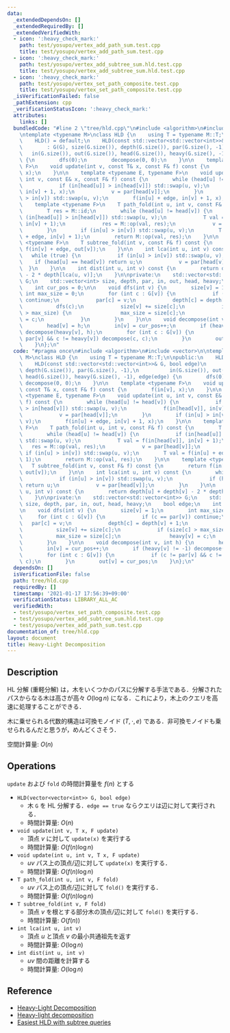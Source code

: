 ```yaml
---
data:
  _extendedDependsOn: []
  _extendedRequiredBy: []
  _extendedVerifiedWith:
  - icon: ':heavy_check_mark:'
    path: test/yosupo/vertex_add_path_sum.test.cpp
    title: test/yosupo/vertex_add_path_sum.test.cpp
  - icon: ':heavy_check_mark:'
    path: test/yosupo/vertex_add_subtree_sum.hld.test.cpp
    title: test/yosupo/vertex_add_subtree_sum.hld.test.cpp
  - icon: ':heavy_check_mark:'
    path: test/yosupo/vertex_set_path_composite.test.cpp
    title: test/yosupo/vertex_set_path_composite.test.cpp
  _isVerificationFailed: false
  _pathExtension: cpp
  _verificationStatusIcon: ':heavy_check_mark:'
  attributes:
    links: []
  bundledCode: "#line 2 \"tree/hld.cpp\"\n#include <algorithm>\n#include <vector>\n\
    \ntemplate <typename M>\nclass HLD {\n    using T = typename M::T;\n\npublic:\n\
    \    HLD() = default;\n    HLD(const std::vector<std::vector<int>>& G, bool edge)\n\
    \        : G(G), size(G.size()), depth(G.size()), par(G.size(), -1),\n       \
    \   in(G.size()), out(G.size()), head(G.size()), heavy(G.size(), -1), edge(edge)\
    \ {\n        dfs(0);\n        decompose(0, 0);\n    }\n\n    template <typename\
    \ F>\n    void update(int v, const T& x, const F& f) const {\n        f(in[v],\
    \ x);\n    }\n\n    template <typename E, typename F>\n    void update(int u,\
    \ int v, const E& x, const F& f) const {\n        while (head[u] != head[v]) {\n\
    \            if (in[head[u]] > in[head[v]]) std::swap(u, v);\n            f(in[head[v]],\
    \ in[v] + 1, x);\n            v = par[head[v]];\n        }\n        if (in[u]\
    \ > in[v]) std::swap(u, v);\n        f(in[u] + edge, in[v] + 1, x);\n    }\n\n\
    \    template <typename F>\n    T path_fold(int u, int v, const F& f) const {\n\
    \        T res = M::id;\n        while (head[u] != head[v]) {\n            if\
    \ (in[head[u]] > in[head[v]]) std::swap(u, v);\n            T val = f(in[head[v]],\
    \ in[v] + 1);\n            res = M::op(val, res);\n            v = par[head[v]];\n\
    \        }\n        if (in[u] > in[v]) std::swap(u, v);\n        T val = f(in[u]\
    \ + edge, in[v] + 1);\n        return M::op(val, res);\n    }\n\n    template\
    \ <typename F>\n    T subtree_fold(int v, const F& f) const {\n        return\
    \ f(in[v] + edge, out[v]);\n    }\n\n    int lca(int u, int v) const {\n     \
    \   while (true) {\n            if (in[u] > in[v]) std::swap(u, v);\n        \
    \    if (head[u] == head[v]) return u;\n            v = par[head[v]];\n      \
    \  }\n    }\n\n    int dist(int u, int v) const {\n        return depth[u] + depth[v]\
    \ - 2 * depth[lca(u, v)];\n    }\n\nprivate:\n    std::vector<std::vector<int>>\
    \ G;\n    std::vector<int> size, depth, par, in, out, head, heavy;\n    bool edge;\n\
    \    int cur_pos = 0;\n\n    void dfs(int v) {\n        size[v] = 1;\n       \
    \ int max_size = 0;\n        for (int c : G[v]) {\n            if (c == par[v])\
    \ continue;\n            par[c] = v;\n            depth[c] = depth[v] + 1;\n \
    \           dfs(c);\n            size[v] += size[c];\n            if (size[c]\
    \ > max_size) {\n                max_size = size[c];\n                heavy[v]\
    \ = c;\n            }\n        }\n    }\n\n    void decompose(int v, int h) {\n\
    \        head[v] = h;\n        in[v] = cur_pos++;\n        if (heavy[v] != -1)\
    \ decompose(heavy[v], h);\n        for (int c : G[v]) {\n            if (c !=\
    \ par[v] && c != heavy[v]) decompose(c, c);\n        }\n        out[v] = cur_pos;\n\
    \    }\n};\n"
  code: "#pragma once\n#include <algorithm>\n#include <vector>\n\ntemplate <typename\
    \ M>\nclass HLD {\n    using T = typename M::T;\n\npublic:\n    HLD() = default;\n\
    \    HLD(const std::vector<std::vector<int>>& G, bool edge)\n        : G(G), size(G.size()),\
    \ depth(G.size()), par(G.size(), -1),\n          in(G.size()), out(G.size()),\
    \ head(G.size()), heavy(G.size(), -1), edge(edge) {\n        dfs(0);\n       \
    \ decompose(0, 0);\n    }\n\n    template <typename F>\n    void update(int v,\
    \ const T& x, const F& f) const {\n        f(in[v], x);\n    }\n\n    template\
    \ <typename E, typename F>\n    void update(int u, int v, const E& x, const F&\
    \ f) const {\n        while (head[u] != head[v]) {\n            if (in[head[u]]\
    \ > in[head[v]]) std::swap(u, v);\n            f(in[head[v]], in[v] + 1, x);\n\
    \            v = par[head[v]];\n        }\n        if (in[u] > in[v]) std::swap(u,\
    \ v);\n        f(in[u] + edge, in[v] + 1, x);\n    }\n\n    template <typename\
    \ F>\n    T path_fold(int u, int v, const F& f) const {\n        T res = M::id;\n\
    \        while (head[u] != head[v]) {\n            if (in[head[u]] > in[head[v]])\
    \ std::swap(u, v);\n            T val = f(in[head[v]], in[v] + 1);\n         \
    \   res = M::op(val, res);\n            v = par[head[v]];\n        }\n       \
    \ if (in[u] > in[v]) std::swap(u, v);\n        T val = f(in[u] + edge, in[v] +\
    \ 1);\n        return M::op(val, res);\n    }\n\n    template <typename F>\n \
    \   T subtree_fold(int v, const F& f) const {\n        return f(in[v] + edge,\
    \ out[v]);\n    }\n\n    int lca(int u, int v) const {\n        while (true) {\n\
    \            if (in[u] > in[v]) std::swap(u, v);\n            if (head[u] == head[v])\
    \ return u;\n            v = par[head[v]];\n        }\n    }\n\n    int dist(int\
    \ u, int v) const {\n        return depth[u] + depth[v] - 2 * depth[lca(u, v)];\n\
    \    }\n\nprivate:\n    std::vector<std::vector<int>> G;\n    std::vector<int>\
    \ size, depth, par, in, out, head, heavy;\n    bool edge;\n    int cur_pos = 0;\n\
    \n    void dfs(int v) {\n        size[v] = 1;\n        int max_size = 0;\n   \
    \     for (int c : G[v]) {\n            if (c == par[v]) continue;\n         \
    \   par[c] = v;\n            depth[c] = depth[v] + 1;\n            dfs(c);\n \
    \           size[v] += size[c];\n            if (size[c] > max_size) {\n     \
    \           max_size = size[c];\n                heavy[v] = c;\n            }\n\
    \        }\n    }\n\n    void decompose(int v, int h) {\n        head[v] = h;\n\
    \        in[v] = cur_pos++;\n        if (heavy[v] != -1) decompose(heavy[v], h);\n\
    \        for (int c : G[v]) {\n            if (c != par[v] && c != heavy[v]) decompose(c,\
    \ c);\n        }\n        out[v] = cur_pos;\n    }\n};\n"
  dependsOn: []
  isVerificationFile: false
  path: tree/hld.cpp
  requiredBy: []
  timestamp: '2021-01-17 17:56:39+09:00'
  verificationStatus: LIBRARY_ALL_AC
  verifiedWith:
  - test/yosupo/vertex_set_path_composite.test.cpp
  - test/yosupo/vertex_add_subtree_sum.hld.test.cpp
  - test/yosupo/vertex_add_path_sum.test.cpp
documentation_of: tree/hld.cpp
layout: document
title: Heavy-Light Decomposition
---
```


## Description

HL 分解 (重軽分解) は，木をいくつかのパスに分解する手法である．分解されたパスからなる木は高さが高々 $O(\log n)$ になる．これにより，木上のクエリを高速に処理することができる．

木に乗せられる代数的構造は可換モノイド $(T, \cdot, e)$ である．非可換モノイドも乗せられるんだと思うが，めんどくさそう．

空間計算量: $O(n)$

## Operations

`update` および `fold` の時間計算量を $f(n)$ とする

- `HLD(vector<vector<int>> G, bool edge)`
    - 木 `G` を HL 分解する．`edge == true` ならクエリは辺に対して実行される．
    - 時間計算量: $O(n)$
- `void update(int v, T x, F update)`
    - 頂点 $v$ に対して `update(x)` を実行する
    - 時間計算量: $O(f(n) \log n)$
- `void update(int u, int v, T x, F update)`
    - $uv$ パス上の頂点/辺に対して `update(x)` を実行する．
    - 時間計算量: $O(f(n) \log n)$
- `T path_fold(int u, int v, F fold)`
    - $uv$ パス上の頂点/辺に対して `fold()` を実行する．
    - 時間計算量: $O(f(n) \log n)$
- `T subtree_fold(int v, F fold)`
    - 頂点 $v$ を根とする部分木の頂点/辺に対して `fold()` を実行する．
    - 時間計算量: $O(f(n))$
- `int lca(int u, int v)`
    - 頂点 $u$ と頂点 $v$ の最小共通祖先を返す
    - 時間計算量: $O(\log n)$
- `int dist(int u, int v)`
    - $uv$ 間の距離を計算する
    - 時間計算量: $O(\log n)$

## Reference

- [Heavy-Light Decomposition](https://math314.hateblo.jp/entry/2014/06/24/220107)
- [Heavy-light decomposition](https://cp-algorithms.com/graph/hld.html)
- [Easiest HLD with subtree queries](https://codeforces.com/blog/entry/53170)